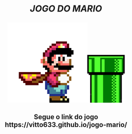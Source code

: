 # <p align="center"><em>JOGO DO MARIO</em></p>
<div align="center"><img src="img/mario.gif" class="mario" alt=""><img align="right-bottom" class="pipe" width="120px" src="img/pipe.png" alt=""></div> <div width="60%"align="center"><h2 align="top">Segue o link do jogo https://vitto633.github.io/jogo-mario/</h1></div> 



